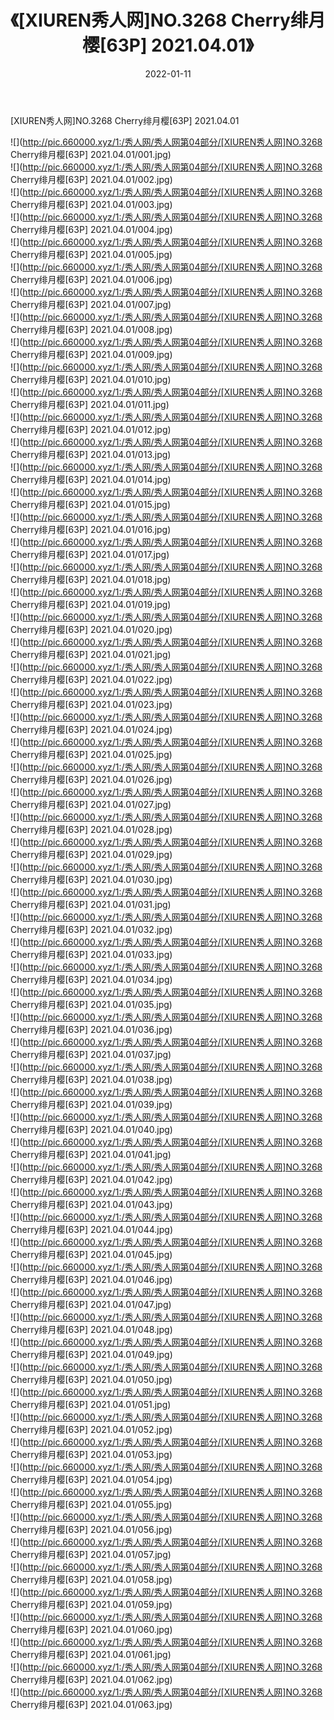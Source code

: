 ﻿---
layout: post
title:  《[XIUREN秀人网]NO.3268 Cherry绯月樱[63P] 2021.04.01》
date:   2022-01-11
img: http://pic.660000.xyz/1:/秀人网/秀人网第04部分/[XIUREN秀人网]NO.3268 Cherry绯月樱[63P] 2021.04.01/000.jpg
categories: [美女, 清纯, 唯美]
---

[XIUREN秀人网]NO.3268 Cherry绯月樱[63P] 2021.04.01

 ![](http://pic.660000.xyz/1:/秀人网/秀人网第04部分/[XIUREN秀人网]NO.3268 Cherry绯月樱[63P] 2021.04.01/001.jpg) <br>![](http://pic.660000.xyz/1:/秀人网/秀人网第04部分/[XIUREN秀人网]NO.3268 Cherry绯月樱[63P] 2021.04.01/002.jpg) <br>![](http://pic.660000.xyz/1:/秀人网/秀人网第04部分/[XIUREN秀人网]NO.3268 Cherry绯月樱[63P] 2021.04.01/003.jpg) <br>![](http://pic.660000.xyz/1:/秀人网/秀人网第04部分/[XIUREN秀人网]NO.3268 Cherry绯月樱[63P] 2021.04.01/004.jpg) <br>![](http://pic.660000.xyz/1:/秀人网/秀人网第04部分/[XIUREN秀人网]NO.3268 Cherry绯月樱[63P] 2021.04.01/005.jpg) <br>![](http://pic.660000.xyz/1:/秀人网/秀人网第04部分/[XIUREN秀人网]NO.3268 Cherry绯月樱[63P] 2021.04.01/006.jpg) <br>![](http://pic.660000.xyz/1:/秀人网/秀人网第04部分/[XIUREN秀人网]NO.3268 Cherry绯月樱[63P] 2021.04.01/007.jpg) <br>![](http://pic.660000.xyz/1:/秀人网/秀人网第04部分/[XIUREN秀人网]NO.3268 Cherry绯月樱[63P] 2021.04.01/008.jpg) <br>![](http://pic.660000.xyz/1:/秀人网/秀人网第04部分/[XIUREN秀人网]NO.3268 Cherry绯月樱[63P] 2021.04.01/009.jpg) <br>![](http://pic.660000.xyz/1:/秀人网/秀人网第04部分/[XIUREN秀人网]NO.3268 Cherry绯月樱[63P] 2021.04.01/010.jpg) <br>![](http://pic.660000.xyz/1:/秀人网/秀人网第04部分/[XIUREN秀人网]NO.3268 Cherry绯月樱[63P] 2021.04.01/011.jpg) <br>![](http://pic.660000.xyz/1:/秀人网/秀人网第04部分/[XIUREN秀人网]NO.3268 Cherry绯月樱[63P] 2021.04.01/012.jpg) <br>![](http://pic.660000.xyz/1:/秀人网/秀人网第04部分/[XIUREN秀人网]NO.3268 Cherry绯月樱[63P] 2021.04.01/013.jpg) <br>![](http://pic.660000.xyz/1:/秀人网/秀人网第04部分/[XIUREN秀人网]NO.3268 Cherry绯月樱[63P] 2021.04.01/014.jpg) <br>![](http://pic.660000.xyz/1:/秀人网/秀人网第04部分/[XIUREN秀人网]NO.3268 Cherry绯月樱[63P] 2021.04.01/015.jpg) <br>![](http://pic.660000.xyz/1:/秀人网/秀人网第04部分/[XIUREN秀人网]NO.3268 Cherry绯月樱[63P] 2021.04.01/016.jpg) <br>![](http://pic.660000.xyz/1:/秀人网/秀人网第04部分/[XIUREN秀人网]NO.3268 Cherry绯月樱[63P] 2021.04.01/017.jpg) <br>![](http://pic.660000.xyz/1:/秀人网/秀人网第04部分/[XIUREN秀人网]NO.3268 Cherry绯月樱[63P] 2021.04.01/018.jpg) <br>![](http://pic.660000.xyz/1:/秀人网/秀人网第04部分/[XIUREN秀人网]NO.3268 Cherry绯月樱[63P] 2021.04.01/019.jpg) <br>![](http://pic.660000.xyz/1:/秀人网/秀人网第04部分/[XIUREN秀人网]NO.3268 Cherry绯月樱[63P] 2021.04.01/020.jpg) <br>![](http://pic.660000.xyz/1:/秀人网/秀人网第04部分/[XIUREN秀人网]NO.3268 Cherry绯月樱[63P] 2021.04.01/021.jpg) <br>![](http://pic.660000.xyz/1:/秀人网/秀人网第04部分/[XIUREN秀人网]NO.3268 Cherry绯月樱[63P] 2021.04.01/022.jpg) <br>![](http://pic.660000.xyz/1:/秀人网/秀人网第04部分/[XIUREN秀人网]NO.3268 Cherry绯月樱[63P] 2021.04.01/023.jpg) <br>![](http://pic.660000.xyz/1:/秀人网/秀人网第04部分/[XIUREN秀人网]NO.3268 Cherry绯月樱[63P] 2021.04.01/024.jpg) <br>![](http://pic.660000.xyz/1:/秀人网/秀人网第04部分/[XIUREN秀人网]NO.3268 Cherry绯月樱[63P] 2021.04.01/025.jpg) <br>![](http://pic.660000.xyz/1:/秀人网/秀人网第04部分/[XIUREN秀人网]NO.3268 Cherry绯月樱[63P] 2021.04.01/026.jpg) <br>![](http://pic.660000.xyz/1:/秀人网/秀人网第04部分/[XIUREN秀人网]NO.3268 Cherry绯月樱[63P] 2021.04.01/027.jpg) <br>![](http://pic.660000.xyz/1:/秀人网/秀人网第04部分/[XIUREN秀人网]NO.3268 Cherry绯月樱[63P] 2021.04.01/028.jpg) <br>![](http://pic.660000.xyz/1:/秀人网/秀人网第04部分/[XIUREN秀人网]NO.3268 Cherry绯月樱[63P] 2021.04.01/029.jpg) <br>![](http://pic.660000.xyz/1:/秀人网/秀人网第04部分/[XIUREN秀人网]NO.3268 Cherry绯月樱[63P] 2021.04.01/030.jpg) <br>![](http://pic.660000.xyz/1:/秀人网/秀人网第04部分/[XIUREN秀人网]NO.3268 Cherry绯月樱[63P] 2021.04.01/031.jpg) <br>![](http://pic.660000.xyz/1:/秀人网/秀人网第04部分/[XIUREN秀人网]NO.3268 Cherry绯月樱[63P] 2021.04.01/032.jpg) <br>![](http://pic.660000.xyz/1:/秀人网/秀人网第04部分/[XIUREN秀人网]NO.3268 Cherry绯月樱[63P] 2021.04.01/033.jpg) <br>![](http://pic.660000.xyz/1:/秀人网/秀人网第04部分/[XIUREN秀人网]NO.3268 Cherry绯月樱[63P] 2021.04.01/034.jpg) <br>![](http://pic.660000.xyz/1:/秀人网/秀人网第04部分/[XIUREN秀人网]NO.3268 Cherry绯月樱[63P] 2021.04.01/035.jpg) <br>![](http://pic.660000.xyz/1:/秀人网/秀人网第04部分/[XIUREN秀人网]NO.3268 Cherry绯月樱[63P] 2021.04.01/036.jpg) <br>![](http://pic.660000.xyz/1:/秀人网/秀人网第04部分/[XIUREN秀人网]NO.3268 Cherry绯月樱[63P] 2021.04.01/037.jpg) <br>![](http://pic.660000.xyz/1:/秀人网/秀人网第04部分/[XIUREN秀人网]NO.3268 Cherry绯月樱[63P] 2021.04.01/038.jpg) <br>![](http://pic.660000.xyz/1:/秀人网/秀人网第04部分/[XIUREN秀人网]NO.3268 Cherry绯月樱[63P] 2021.04.01/039.jpg) <br>![](http://pic.660000.xyz/1:/秀人网/秀人网第04部分/[XIUREN秀人网]NO.3268 Cherry绯月樱[63P] 2021.04.01/040.jpg) <br>![](http://pic.660000.xyz/1:/秀人网/秀人网第04部分/[XIUREN秀人网]NO.3268 Cherry绯月樱[63P] 2021.04.01/041.jpg) <br>![](http://pic.660000.xyz/1:/秀人网/秀人网第04部分/[XIUREN秀人网]NO.3268 Cherry绯月樱[63P] 2021.04.01/042.jpg) <br>![](http://pic.660000.xyz/1:/秀人网/秀人网第04部分/[XIUREN秀人网]NO.3268 Cherry绯月樱[63P] 2021.04.01/043.jpg) <br>![](http://pic.660000.xyz/1:/秀人网/秀人网第04部分/[XIUREN秀人网]NO.3268 Cherry绯月樱[63P] 2021.04.01/044.jpg) <br>![](http://pic.660000.xyz/1:/秀人网/秀人网第04部分/[XIUREN秀人网]NO.3268 Cherry绯月樱[63P] 2021.04.01/045.jpg) <br>![](http://pic.660000.xyz/1:/秀人网/秀人网第04部分/[XIUREN秀人网]NO.3268 Cherry绯月樱[63P] 2021.04.01/046.jpg) <br>![](http://pic.660000.xyz/1:/秀人网/秀人网第04部分/[XIUREN秀人网]NO.3268 Cherry绯月樱[63P] 2021.04.01/047.jpg) <br>![](http://pic.660000.xyz/1:/秀人网/秀人网第04部分/[XIUREN秀人网]NO.3268 Cherry绯月樱[63P] 2021.04.01/048.jpg) <br>![](http://pic.660000.xyz/1:/秀人网/秀人网第04部分/[XIUREN秀人网]NO.3268 Cherry绯月樱[63P] 2021.04.01/049.jpg) <br>![](http://pic.660000.xyz/1:/秀人网/秀人网第04部分/[XIUREN秀人网]NO.3268 Cherry绯月樱[63P] 2021.04.01/050.jpg) <br>![](http://pic.660000.xyz/1:/秀人网/秀人网第04部分/[XIUREN秀人网]NO.3268 Cherry绯月樱[63P] 2021.04.01/051.jpg) <br>![](http://pic.660000.xyz/1:/秀人网/秀人网第04部分/[XIUREN秀人网]NO.3268 Cherry绯月樱[63P] 2021.04.01/052.jpg) <br>![](http://pic.660000.xyz/1:/秀人网/秀人网第04部分/[XIUREN秀人网]NO.3268 Cherry绯月樱[63P] 2021.04.01/053.jpg) <br>![](http://pic.660000.xyz/1:/秀人网/秀人网第04部分/[XIUREN秀人网]NO.3268 Cherry绯月樱[63P] 2021.04.01/054.jpg) <br>![](http://pic.660000.xyz/1:/秀人网/秀人网第04部分/[XIUREN秀人网]NO.3268 Cherry绯月樱[63P] 2021.04.01/055.jpg) <br>![](http://pic.660000.xyz/1:/秀人网/秀人网第04部分/[XIUREN秀人网]NO.3268 Cherry绯月樱[63P] 2021.04.01/056.jpg) <br>![](http://pic.660000.xyz/1:/秀人网/秀人网第04部分/[XIUREN秀人网]NO.3268 Cherry绯月樱[63P] 2021.04.01/057.jpg) <br>![](http://pic.660000.xyz/1:/秀人网/秀人网第04部分/[XIUREN秀人网]NO.3268 Cherry绯月樱[63P] 2021.04.01/058.jpg) <br>![](http://pic.660000.xyz/1:/秀人网/秀人网第04部分/[XIUREN秀人网]NO.3268 Cherry绯月樱[63P] 2021.04.01/059.jpg) <br>![](http://pic.660000.xyz/1:/秀人网/秀人网第04部分/[XIUREN秀人网]NO.3268 Cherry绯月樱[63P] 2021.04.01/060.jpg) <br>![](http://pic.660000.xyz/1:/秀人网/秀人网第04部分/[XIUREN秀人网]NO.3268 Cherry绯月樱[63P] 2021.04.01/061.jpg) <br>![](http://pic.660000.xyz/1:/秀人网/秀人网第04部分/[XIUREN秀人网]NO.3268 Cherry绯月樱[63P] 2021.04.01/062.jpg) <br>![](http://pic.660000.xyz/1:/秀人网/秀人网第04部分/[XIUREN秀人网]NO.3268 Cherry绯月樱[63P] 2021.04.01/063.jpg) <br>